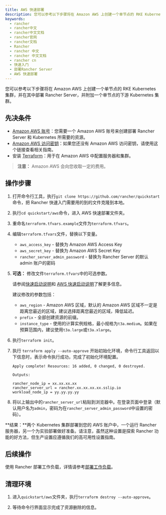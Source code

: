 ```yaml
---
title: AWS 快速部署
description: 您可以参考以下步骤将在 Amazon AWS 上创建一个单节点的 RKE Kubernetes 集群，并在其中部署 Rancher Server，并附加一个单节点的下游 Kubernetes 集群。
keywords:
  - rancher
  - rancher中文
  - rancher中文文档
  - rancher官网
  - rancher文档
  - Rancher
  - rancher 中文
  - rancher 中文文档
  - rancher cn
  - 快速入门
  - 部署Rancher Server
  - AWS 快速部署
---
```


您可以参考以下步骤将在 Amazon AWS 上创建一个单节点的 RKE Kubernetes 集群，并在其中部署 Rancher Server，并附加一个单节点的下游 Kubernetes 集群。

## 先决条件

- [Amazon AWS 账号](https://aws.amazon.com/account/)：您需要一个 Amazon AWS 账号来创建部署 Rancher Server 和 Kubernetes 所需要的资源。
- [Amazon AWS 访问密钥](https://docs.aws.amazon.com/general/latest/gr/managing-aws-access-keys.html)：如果您还没有 Amazon AWS 访问密钥，请使用这个链接查看相关指南。
- 安装 [Terraform](https://www.terraform.io/downloads.html)：用于在 Amazon AWS 中配置服务器和集群。

> **注意：**
> Amazon AWS 会向您收取一定的费用。

## 操作步骤

1. 打开命令行工具，执行`git clone https://github.com/rancher/quickstart`命令，把 Rancher 快速入门需要用的到的文件克隆到本地。

1. 执行`cd quickstart/aws`命令，进入 AWS 快速部署文件夹。

1. 重命名`terraform.tfvars.example`文件为`terraform.tfvars`。

1. 编辑`terraform.tfvars`文件，替换以下变量。

   - `aws_access_key` - 替换为 Amazon AWS Access Key
   - `aws_secret_key` - 替换为 Amazon AWS Secret Key
   - `rancher_server_admin_password` - 替换为 Rancher Server 的默认 admin 账户的密码

1. **可选：** 修改文件`terraform.tfvars`中的可选参数。

   请参阅[快速启动说明](https://github.com/rancher/quickstart)和 [AWS 快速启动说明](https://github.com/rancher/quickstart/tree/master/aws)了解更多信息。

   建议修改的参数包括：

   - `aws_region` - Amazon AWS 区域，默认的 Amazon AWS 区域不一定是距离您最近的区域，建议选择距离您最近的区域，降低延迟。
   - `prefix` - 全部创建资源的前缀。
   - `instance_type` - 使用的计算实例规格，最小规格为`t3a.medium`。如果在预算范围内，建议使用`t3a.large`或`t3a.xlarge`。

1. 执行`terraform init`。

1. 执行 `terraform apply --auto-approve` 开始初始化环境，命令行工具返回以下信息时，表示命令执行成功，完成了初始化环境配置。

   ```
   Apply complete! Resources: 16 added, 0 changed, 0 destroyed.

   Outputs:

   rancher_node_ip = xx.xx.xx.xx
   rancher_server_url = rancher.xx.xx.xx.xx.sslip.io
   workload_node_ip = yy.yy.yy.yy
   ```

1. 将以上输出中的`rancher_server_url`粘贴到浏览器中。在登录页面中登录（默认用户名为`admin`，密码为在`rancher_server_admin_password`中设置的密码）。

**结果：**两个 Kubernetes 集群部署到您的 AWS 账户中，一个运行 Rancher 服务器，另一个为实验部署做好准备。请注意，虽然这种设置是探索 Rancher 功能的好方法，但生产设置应遵循我们的高可用性设置指南。

## 后续操作

使用 Rancher 部署工作负载，详情请参考[部署工作负载](/docs/rancher2.5/quick-start-guide/workload/)。

## 清理环境

1. 进入`quickstart/aws`文件夹，执行`terraform destroy --auto-approve`。

1. 等待命令行界面显示完成了资源删除的信息。

